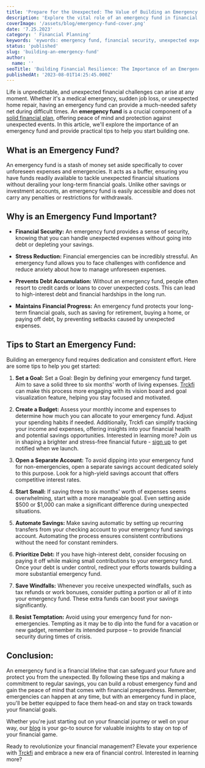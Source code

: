```yaml
---
title: 'Prepare for the Unexpected: The Value of Building an Emergency Fund'
description: 'Explore the vital role of an emergency fund in financial security. Learn practical tips to start building one, face challenges confidently, and protect your long-term goals.'
coverImage: '/assets/blog/emergency-fund-cover.png'
date: '7.25.2023'
category: ' Financial Planning'
keywords: 'eywords: emergency fund, financial security, unexpected expenses, financial preparedness, savings, budgeting, financial goals, peace of mind'
status: 'published'
slug: 'building-an-emergency-fund'
author:
  name: ''
seoTitle: 'Building Financial Resilience: The Importance of an Emergency Fund'
publishedAt: '2023-08-01T14:25:45.000Z'
---
```


Life is unpredictable, and unexpected financial challenges can arise at any moment. Whether it's a medical emergency, sudden job loss, or unexpected home repair, having an emergency fund can provide a much-needed safety net during difficult times. An **emergency fund** is a crucial component of a [solid financial plan](/blog/10-must-know-personal-finance-basics-for-financial-success), offering peace of mind and protection against unexpected events. In this article, we'll explore the importance of an emergency fund and provide practical tips to help you start building one.

## What is an Emergency Fund?

An emergency fund is a stash of money set aside specifically to cover unforeseen expenses and emergencies. It acts as a buffer, ensuring you have funds readily available to tackle unexpected financial situations without derailing your long-term financial goals. Unlike other savings or investment accounts, an emergency fund is easily accessible and does not carry any penalties or restrictions for withdrawals.

## Why is an Emergency Fund Important?

- **Financial Security:** An emergency fund provides a sense of security, knowing that you can handle unexpected expenses without going into debt or depleting your savings.

- **Stress Reduction:** Financial emergencies can be incredibly stressful. An emergency fund allows you to face challenges with confidence and reduce anxiety about how to manage unforeseen expenses.

- **Prevents Debt Accumulation:** Without an emergency fund, people often resort to credit cards or loans to cover unexpected costs. This can lead to high-interest debt and financial hardships in the long run.

- **Maintains Financial Progress:** An emergency fund protects your long-term financial goals, such as saving for retirement, buying a home, or paying off debt, by preventing setbacks caused by unexpected expenses.

## Tips to Start an Emergency Fund:

Building an emergency fund requires dedication and consistent effort. Here are some tips to help you get started:

1. **Set a Goal:** Set a Goal: Begin by defining your emergency fund target. Aim to save a solid three to six months' worth of living expenses. [Trckfi](/) can make this process more engaging with its vision board and goal visualization feature, helping you stay focused and motivated.

2. **Create a Budget:** Assess your monthly income and expenses to determine how much you can allocate to your emergency fund. Adjust your spending habits if needed. Additionally, Trckfi can simplify tracking your income and expenses, offering insights into your financial health and potential savings opportunities. Interested in learning more? Join us in shaping a brighter and stress-free financial future - [sign up](/#get-notified) to get notified when we launch.

3. **Open a Separate Account:** To avoid dipping into your emergency fund for non-emergencies, open a separate savings account dedicated solely to this purpose. Look for a high-yield savings account that offers competitive interest rates.

4. **Start Small:** If saving three to six months' worth of expenses seems overwhelming, start with a more manageable goal. Even setting aside $500 or $1,000 can make a significant difference during unexpected situations.

5. **Automate Savings:** Make saving automatic by setting up recurring transfers from your checking account to your emergency fund savings account. Automating the process ensures consistent contributions without the need for constant reminders.

6. **Prioritize Debt:** If you have high-interest debt, consider focusing on paying it off while making small contributions to your emergency fund. Once your debt is under control, redirect your efforts towards building a more substantial emergency fund.

7. **Save Windfalls:** Whenever you receive unexpected windfalls, such as tax refunds or work bonuses, consider putting a portion or all of it into your emergency fund. These extra funds can boost your savings significantly.

8. **Resist Temptation:** Avoid using your emergency fund for non-emergencies. Tempting as it may be to dip into the fund for a vacation or new gadget, remember its intended purpose – to provide financial security during times of crisis.

## Conclusion:

An emergency fund is a financial lifeline that can safeguard your future and protect you from the unexpected. By following these tips and making a commitment to regular savings, you can build a robust emergency fund and gain the peace of mind that comes with financial preparedness. Remember, emergencies can happen at any time, but with an emergency fund in place, you'll be better equipped to face them head-on and stay on track towards your financial goals.

Whether you're just starting out on your financial journey or well on your way, our [blog](/blog) is your go-to source for valuable insights to stay on top of your financial game.

Ready to revolutionize your financial management? Elevate your experience with [Trckfi](/) and embrace a new era of financial control. Interested in learning more?

